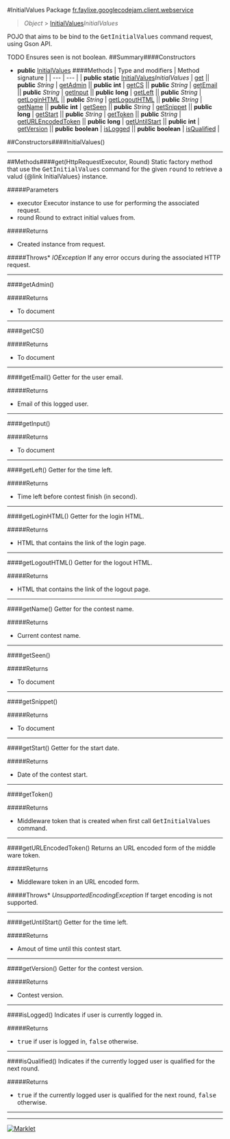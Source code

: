 #InitialValues
Package [fr.faylixe.googlecodejam.client.webservice](README.md)<br>

> *Object* > [InitialValues](InitialValues.md)*InitialValues*
<p>POJO that aims to be bind to the <tt>GetInitialValues</tt>
 command request, using Gson API.</p>
 
 TODO Ensures seen is not boolean.
##Summary####Constructors
* **public** [InitialValues](#initialvalues)
####Methods
| Type and modifiers | Method signature |
| --- | --- |
| **public static** [InitialValues](InitialValues.md)*InitialValues* | [get](#gethttprequestexecutor-round) || **public** *String* | [getAdmin](#getadmin) || **public** **int** | [getCS](#getcs) || **public** *String* | [getEmail](#getemail) || **public** *String* | [getInput](#getinput) || **public** **long** | [getLeft](#getleft) || **public** *String* | [getLoginHTML](#getloginhtml) || **public** *String* | [getLogoutHTML](#getlogouthtml) || **public** *String* | [getName](#getname) || **public** **int** | [getSeen](#getseen) || **public** *String* | [getSnippet](#getsnippet) || **public** **long** | [getStart](#getstart) || **public** *String* | [getToken](#gettoken) || **public** *String* | [getURLEncodedToken](#geturlencodedtoken) || **public** **long** | [getUntilStart](#getuntilstart) || **public** **int** | [getVersion](#getversion) || **public** **boolean** | [isLogged](#islogged) || **public** **boolean** | [isQualified](#isqualified) |

##Constructors####InitialValues()


---


##Methods####get(HttpRequestExecutor, Round)
Static factory method that use the <tt>GetInitialValues</tt> command
 for the given <tt>round</tt> to retrieve a valud {@link InitialValues} instance.

#####Parameters
* executor Executor instance to use for performing the associated request.
* round Round to extract initial values from.

#####Returns
* Created instance from request.

#####Throws* *IOException* If any error occurs during the associated HTTP request.

---

####getAdmin()


#####Returns
* To document

---

####getCS()


#####Returns
* To document

---

####getEmail()
Getter for the user email.

#####Returns
* Email of this logged user.

---

####getInput()


#####Returns
* To document

---

####getLeft()
Getter for the time left.

#####Returns
* Time left before contest finish (in second).

---

####getLoginHTML()
Getter for the login HTML.

#####Returns
* HTML that contains the link of the login page.

---

####getLogoutHTML()
Getter for the logout HTML.

#####Returns
* HTML that contains the link of the logout page.

---

####getName()
Getter for the contest name.

#####Returns
* Current contest name.

---

####getSeen()


#####Returns
* To document

---

####getSnippet()


#####Returns
* To document

---

####getStart()
Getter for the start date.

#####Returns
* Date of the contest start.

---

####getToken()


#####Returns
* Middleware token that is created when first call <tt>GetInitialValues</tt> command.

---

####getURLEncodedToken()
Returns an URL encoded form of the middle ware token.

#####Returns
* Middleware token in an URL encoded form.

#####Throws* *UnsupportedEncodingException* If target encoding is not supported.

---

####getUntilStart()
Getter for the time left.

#####Returns
* Amout of time until this contest start.

---

####getVersion()
Getter for the contest version.

#####Returns
* Contest version.

---

####isLogged()
Indicates if user is currently logged in.

#####Returns
* <tt>true</tt> if user is logged in, <tt>false</tt> otherwise.

---

####isQualified()
Indicates if the currently logged user
 is qualified for the next round.

#####Returns
* <tt>true</tt> if the currently logged user is qualified for the next round, <tt>false</tt> otherwise.

---

---

[![Marklet](https://img.shields.io/badge/Generated%20by-Marklet-green.svg)](https://github.com/Faylixe/marklet)